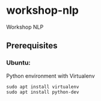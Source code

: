 # workshop-nlp
Workshop NLP

## Prerequisites
### Ubuntu:
Python environment with Virtualenv
```
sudo apt install virtualenv
sudo apt install python-dev
```
